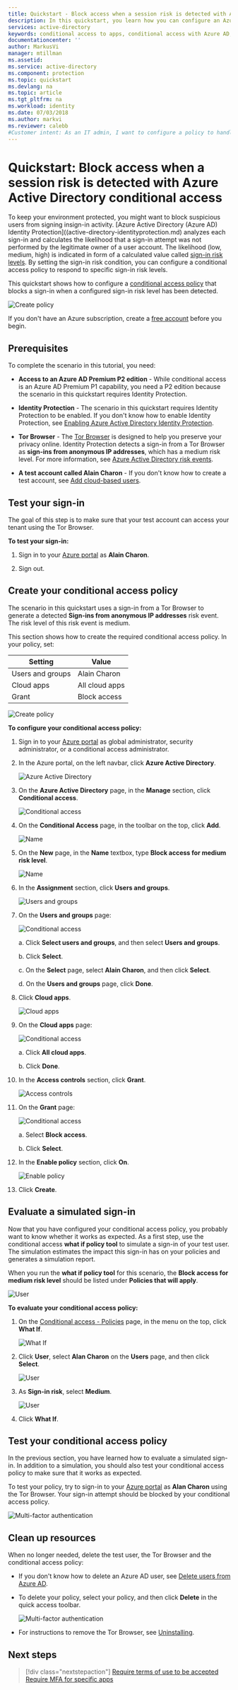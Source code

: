 ```yaml
---
title: Quickstart - Block access when a session risk is detected with Azure Active Directory conditional access | Microsoft Docs
description: In this quickstart, you learn how you can configure an Azure Active Directory (Azure AD) conditional access policy to block sign-ins based on session risks.
services: active-directory
keywords: conditional access to apps, conditional access with Azure AD, secure access to company resources, conditional access policies
documentationcenter: ''
author: MarkusVi
manager: mtillman
ms.assetid: 
ms.service: active-directory
ms.component: protection
ms.topic: quickstart 
ms.devlang: na
ms.topic: article
ms.tgt_pltfrm: na
ms.workload: identity
ms.date: 07/03/2018
ms.author: markvi
ms.reviewer: calebb
#Customer intent: As an IT admin, I want to configure a policy to handle suspicious sign-ins, so that they can be automatically handled.
---
```


# Quickstart: Block access when a session risk is detected with Azure Active Directory conditional access  

To keep your environment protected, you might want to block suspicious users from signing insign-in activity. [Azure Active Directory (Azure AD) Identity Protection]((active-directory-identityprotection.md) analyzes each sign-in and calculates the likelihood that a sign-in attempt was not performed by the legitimate owner of a user account. The likelihood (low, medium, high) is indicated in form of a calculated value called [sign-in risk levels](active-directory-conditional-access-conditions.md#sign-in-risk). By setting the sign-in risk condition, you can configure a conditional access policy to respond to specific sign-in risk levels. 

This quickstart shows how to configure a [conditional access policy](active-directory-conditional-access-azure-portal.md) that blocks a sign-in when a configured sign-in risk level has been detected. 

![Create policy](./media/active-directory-conditional-access-app-sign-in-risk/1000.png)


If you don't have an Azure subscription, create a [free account](https://azure.microsoft.com/free/?WT.mc_id=A261C142F) before you begin.



## Prerequisites 

To complete the scenario in this tutorial, you need:

- **Access to an Azure AD Premium P2 edition** - While conditional access is an Azure AD Premium P1 capability, you need a P2 edition because the scenario in this quickstart requires Identity Protection. 

- **Identity Protection** - The scenario in this quickstart requires Identity Protection to be enabled. If you don't know how to enable Identity Protection, see [Enabling Azure Active Directory Identity Protection](active-directory-identityprotection-enable.md).

- **Tor Browser** - The [Tor Browser](https://www.torproject.org/projects/torbrowser.html.en) is designed to help you preserve your privacy online. Identity Protection detects a sign-in from a Tor Browser as **sign-ins from anonymous IP addresses**, which has a medium risk level. For more information, see [Azure Active Directory risk events](active-directory-reporting-risk-events.md).  

- **A test account called Alain Charon** - If you don't know how to create a test account, see [Add cloud-based users](fundamentals/add-users-azure-active-directory.md#add-cloud-based-users).


## Test your sign-in 

The goal of this step is to make sure that your test account can access your tenant using the Tor Browser.

**To test your sign-in:**

1. Sign in to your [Azure portal](https://portal.azure.com) as **Alain Charon**.

2. Sign out. 


## Create your conditional access policy 

The scenario in this quickstart uses a sign-in from a Tor Browser to generate a detected **Sign-ins from anonymous IP addresses** risk event. The risk level of this risk event is medium.   

This section shows how to create the required conditional access policy. In your policy, set:

|Setting |Value|
|---     | --- |
| Users and groups | Alain Charon  |
| Cloud apps | All cloud apps |
| Grant | Block access |
 

![Create policy](./media/active-directory-conditional-access-app-sign-in-risk/115.png)

 


**To configure your conditional access policy:**

1. Sign in to your [Azure portal](https://portal.azure.com) as global administrator, security administrator, or a conditional access administrator.

2. In the Azure portal, on the left navbar, click **Azure Active Directory**. 

    ![Azure Active Directory](./media/active-directory-conditional-access-app-sign-in-risk/02.png)

3. On the **Azure Active Directory** page, in the **Manage** section, click **Conditional access**.

    ![Conditional access](./media/active-directory-conditional-access-app-sign-in-risk/03.png)
 
4. On the **Conditional Access** page, in the toolbar on the top, click **Add**.

    ![Name](./media/active-directory-conditional-access-app-sign-in-risk/108.png)

5. On the **New** page, in the **Name** textbox, type **Block access for medium risk level**.

    ![Name](./media/active-directory-conditional-access-app-sign-in-risk/104.png)

6. In the **Assignment** section, click **Users and groups**.

    ![Users and groups](./media/active-directory-conditional-access-app-sign-in-risk/06.png)

7. On the **Users and groups** page:

    ![Conditional access](./media/active-directory-conditional-access-app-sign-in-risk/107.png)

    a. Click **Select users and groups**, and then select **Users and groups**.

    b. Click **Select**.

    c. On the **Select** page, select **Alain Charon**, and then click **Select**.

    d. On the **Users and groups** page, click **Done**.

8. Click **Cloud apps**.

    ![Cloud apps](./media/active-directory-conditional-access-app-sign-in-risk/08.png)

9. On the **Cloud apps** page:

    ![Conditional access](./media/active-directory-conditional-access-app-sign-in-risk/109.png)

    a. Click **All cloud apps**.

    b. Click **Done**.

10. In the **Access controls** section, click **Grant**.

    ![Access controls](./media/active-directory-conditional-access-app-sign-in-risk/10.png)

11. On the **Grant** page:

    ![Conditional access](./media/active-directory-conditional-access-app-sign-in-risk/105.png)

    a. Select **Block access**.

    b. Click **Select**.

12. In the **Enable policy** section, click **On**.

    ![Enable policy](./media/active-directory-conditional-access-app-sign-in-risk/18.png)

13. Click **Create**.


## Evaluate a simulated sign-in

Now that you have configured your conditional access policy, you probably want to know whether it works as expected. As a first step, use the conditional access **what if policy tool** to simulate a sign-in of your test user. The simulation estimates the impact this sign-in has on your policies and generates a simulation report.  

When you run the **what if policy tool** for this scenario, the **Block access for medium risk level** should be listed under **Policies that will apply**. 

![User](./media/active-directory-conditional-access-app-sign-in-risk/117.png)


**To evaluate your conditional access policy:**

1. On the [Conditional access - Policies](https://portal.azure.com/#blade/Microsoft_AAD_IAM/ConditionalAccessBlade/Policies) page, in the menu on the top, click **What If**.  
 
    ![What If](./media/active-directory-conditional-access-app-sign-in-risk/14.png)

2. Click **User**, select **Alan Charon** on the **Users** page, and then click **Select**.

    ![User](./media/active-directory-conditional-access-app-sign-in-risk/116.png)

3. As **Sign-in risk**, select **Medium**.

    ![User](./media/active-directory-conditional-access-app-sign-in-risk/119.png)


3. Click **What If**.


## Test your conditional access policy

In the previous section, you have learned how to evaluate a simulated sign-in. In addition to a simulation, you should also test your conditional access policy to make sure that it works as expected. 

To test your policy, try to sign-in to your [Azure portal](https://portal.azure.com) as **Alan Charon** using the Tor Browser. Your sign-in attempt should be blocked by your conditional access policy.

![Multi-factor authentication](./media/active-directory-conditional-access-app-sign-in-risk/118.png)


## Clean up resources

When no longer needed, delete the test user, the Tor Browser and the conditional access policy:

- If you don't know how to delete an Azure AD user, see [Delete users from Azure AD](fundamentals/add-users-azure-active-directory.md#delete-users-from-azure-ad).

- To delete your policy, select your policy, and then click **Delete** in the quick access toolbar.

    ![Multi-factor authentication](./media/active-directory-conditional-access-app-sign-in-risk/33.png)

- For instructions to remove the Tor Browser, see [Uninstalling](https://tb-manual.torproject.org/en-US/uninstalling.html).

## Next steps

> [!div class="nextstepaction"]
> [Require terms of use to be accepted](./active-directory-conditional-access-tou.md)
> [Require MFA for specific apps](./active-directory-conditional-access-app-based-mfa.md)

